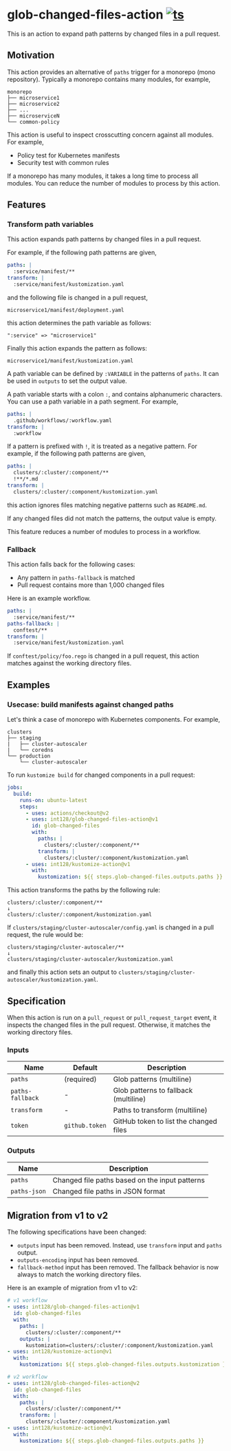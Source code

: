 # glob-changed-files-action [![ts](https://github.com/int128/glob-changed-files-action/actions/workflows/ts.yaml/badge.svg)](https://github.com/int128/glob-changed-files-action/actions/workflows/ts.yaml)

This is an action to expand path patterns by changed files in a pull request.

## Motivation

This action provides an alternative of `paths` trigger for a monorepo (mono repository).
Typically a monorepo contains many modules, for example,

```
monorepo
├── microservice1
├── microservice2
├── ...
├── microserviceN
└── common-policy
```

This action is useful to inspect crosscutting concern against all modules.
For example,

- Policy test for Kubernetes manifests
- Security test with common rules

If a monorepo has many modules, it takes a long time to process all modules.
You can reduce the number of modules to process by this action.

## Features

### Transform path variables

This action expands path patterns by changed files in a pull request.

For example, if the following path patterns are given,

```yaml
paths: |
  :service/manifest/**
transform: |
  :service/manifest/kustomization.yaml
```

and the following file is changed in a pull request,

```
microservice1/manifest/deployment.yaml
```

this action determines the path variable as follows:

```
":service" => "microservice1"
```

Finally this action expands the pattern as follows:

```
microservice1/manifest/kustomization.yaml
```

A path variable can be defined by `:VARIABLE` in the patterns of `paths`.
It can be used in `outputs` to set the output value.

A path variable starts with a colon `:`, and contains alphanumeric characters.
You can use a path variable in a path segment.
For example,

```yaml
paths: |
  .github/workflows/:workflow.yaml
transform: |
  :workflow
```

If a pattern is prefixed with `!`, it is treated as a negative pattern.
For example, if the following path patterns are given,

```yaml
paths: |
  clusters/:cluster/:component/**
  !**/*.md
transform: |
  clusters/:cluster/:component/kustomization.yaml
```

this action ignores files matching negative patterns such as `README.md`.

If any changed files did not match the patterns, the output value is empty.

This feature reduces a number of modules to process in a workflow.

### Fallback

This action falls back for the following cases:

- Any pattern in `paths-fallback` is matched
- Pull request contains more than 1,000 changed files

Here is an example workflow.

```yaml
paths: |
  :service/manifest/**
paths-fallback: |
  conftest/**
transform: |
  :service/manifest/kustomization.yaml
```

If `conftest/policy/foo.rego` is changed in a pull request, this action matches against the working directory files.

## Examples

### Usecase: build manifests against changed paths

Let's think a case of monorepo with Kubernetes components.
For example,

```
clusters
├── staging
|   ├── cluster-autoscaler
|   └── coredns
└── production
    └── cluster-autoscaler
```

To run `kustomize build` for changed components in a pull request:

```yaml
jobs:
  build:
    runs-on: ubuntu-latest
    steps:
      - uses: actions/checkout@v2
      - uses: int128/glob-changed-files-action@v1
        id: glob-changed-files
        with:
          paths: |
            clusters/:cluster/:component/**
          transform: |
            clusters/:cluster/:component/kustomization.yaml
      - uses: int128/kustomize-action@v1
        with:
          kustomization: ${{ steps.glob-changed-files.outputs.paths }}
```

This action transforms the paths by the following rule:

```
clusters/:cluster/:component/**
↓
clusters/:cluster/:component/kustomization.yaml
```

If `clusters/staging/cluster-autoscaler/config.yaml` is changed in a pull request, the rule would be:

```
clusters/staging/cluster-autoscaler/**
↓
clusters/staging/cluster-autoscaler/kustomization.yaml
```

and finally this action sets an output to `clusters/staging/cluster-autoscaler/kustomization.yaml`.

## Specification

When this action is run on a `pull_request` or `pull_request_target` event, it inspects the changed files in the pull request.
Otherwise, it matches the working directory files.

### Inputs

| Name             | Default        | Description                            |
| ---------------- | -------------- | -------------------------------------- |
| `paths`          | (required)     | Glob patterns (multiline)              |
| `paths-fallback` | -              | Glob patterns to fallback (multiline)  |
| `transform`      | -              | Paths to transform (multiline)         |
| `token`          | `github.token` | GitHub token to list the changed files |

### Outputs

| Name         | Description                                    |
| ------------ | ---------------------------------------------- |
| `paths`      | Changed file paths based on the input patterns |
| `paths-json` | Changed file paths in JSON format              |

## Migration from v1 to v2

The following specifications have been changed:

- `outputs` input has been removed. Instead, use `transform` input and `paths` output.
- `outputs-encoding` input has been removed.
- `fallback-method` input has been removed. The fallback behavior is now always to match the working directory files.

Here is an example of migration from v1 to v2:

```yaml
# v1 workflow
- uses: int128/glob-changed-files-action@v1
  id: glob-changed-files
  with:
    paths: |
      clusters/:cluster/:component/**
    outputs: |
      kustomization=clusters/:cluster/:component/kustomization.yaml
- uses: int128/kustomize-action@v1
  with:
    kustomization: ${{ steps.glob-changed-files.outputs.kustomization }}
```

```yaml
# v2 workflow
- uses: int128/glob-changed-files-action@v2
  id: glob-changed-files
  with:
    paths: |
      clusters/:cluster/:component/**
    transform: |
      clusters/:cluster/:component/kustomization.yaml
- uses: int128/kustomize-action@v1
  with:
    kustomization: ${{ steps.glob-changed-files.outputs.paths }}
```
